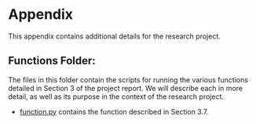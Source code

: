 # Appendix

This appendix contains additional details for the research project.

## Functions Folder:

The files in this folder contain the scripts for running the various functions detailed in Section 3 of the project report. We will describe each in more detail, as well as its purpose in the context of the research project.

- [function.py](Functions/function.py) contains the function described in Section 3.7.
